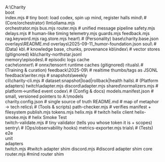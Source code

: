 A:\Charity\
  boot\
    index.mjs                  # tiny boot: load codex, spin up mind, register halls
  mind\                         # (Core/orchestrator)
    llm\ollama.mjs		        
	orchestrator.mjs
    bus.mjs
    router.mjs                  # unified message pipeline
    safety.mjs
    delays.mjs                  # human-like timing
    telemetry.mjs
    guards.mjs
    feedback.mjs
	rag.keyword.mjs
	rag.store.mjs
  heart\                        # (Personality)
    base\charity.base.json
    overlays\README.md
    overlays\2025-09-11_humor-foundation.json
  soul\                         # (Data)
    kb\                         # knowledge base, chunks, provenance
	kb\index\               	# vector stores (gitignored)
    kb\charity-northstar.jsonl  
	memory\episodes\            # episodic logs
    cache\
	cache\onnxrt\           	# onnx/tensorrt runtime caches (gitignored)	
  rituals\                      # (Training & curation)
    feedback\2025-09\           # realtime thumbs/tags as JSONL
    feedback\writer.mjs			# 
	snapshots\weekly\
    cli\charity-cli.mjs         # dataset:snapshot|load|rollback|health
  halls\                        # (Platform adapters)
    twitch\adapter.mjs
    discord\adapter.mjs
    shared\normalizers.mjs      # platform→unified event
  codex\                        # (Config & docs)
    models.manifest.json    	# small, versioned pointers to A:\models\
    charity.config.json         # single source of truth
    README.md                   # map of metaphor → tech
  relics\                       # (Tools & scripts)
    path-checker.mjs        	# verifies manifest + filesystem
    publish.mjs
	tokens.mjs
	helix.mjs					# twitch helix client
	helix-smoke.mjs				# helix Smoke Test	
	twitch-validate.mjs			# tiny validator (tells you whose token it is + scopes)
  sentry\                       # (Ops/observability hooks)
    metrics-exporter.mjs
  trials\                       # (Tests)
    e2e\
    unit\
  adapters\
	twitch.mjs					#twitch adapter shim
	discord.mjs					#discord adapter shim
  core\
	router.mjs					#mind router shim